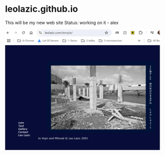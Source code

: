 # leolazic.github.io

This will be my new web site
Status: working on it - alex


<img src="leo-2.png">


